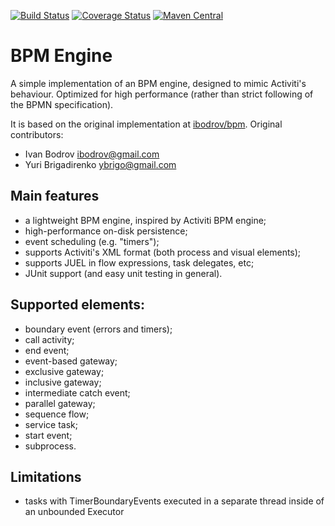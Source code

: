 [![Build Status](https://travis-ci.org/takari/bpm.svg?branch=master)](https://travis-ci.org/takari/bpm)
[![Coverage Status](https://coveralls.io/repos/github/takari/bpm/badge.svg?branch=master)](https://coveralls.io/github/takari/bpm?branch=master)
[![Maven Central](https://img.shields.io/maven-central/v/io.takari.bpm/parent.svg?maxAge=28800)]()

# BPM Engine

A simple implementation of an BPM engine, designed to mimic Activiti's behaviour. Optimized for high performance
(rather than strict following of the BPMN specification).

It is based on the original implementation at [ibodrov/bpm](https://github.com/ibodrov/bpm).
Original contributors:
- Ivan Bodrov <ibodrov@gmail.com>
- Yuri Brigadirenko <ybrigo@gmail.com>

## Main features
- a lightweight BPM engine, inspired by Activiti BPM engine;
- high-performance on-disk persistence;
- event scheduling (e.g. "timers");
- supports Activiti's XML format (both process and visual elements);
- supports JUEL in flow expressions, task delegates, etc;
- JUnit support (and easy unit testing in general).

## Supported elements:
- boundary event (errors and timers);
- call activity;
- end event;
- event-based gateway;
- exclusive gateway;
- inclusive gateway;
- intermediate catch event;
- parallel gateway;
- sequence flow;
- service task;
- start event;
- subprocess.

## Limitations
- tasks with TimerBoundaryEvents executed in a separate thread inside of an unbounded Executor
 
